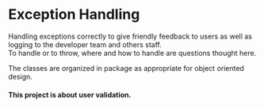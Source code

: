 # Exception Handling
Handling exceptions correctly to give friendly feedback to users as well as logging to the developer team and others staff. <br>
To handle or to throw, where and how to handle are questions thought here.

The classes are organized in package as appropriate for object oriented design.<br>
<h4>This project is about user validation.<h4>
